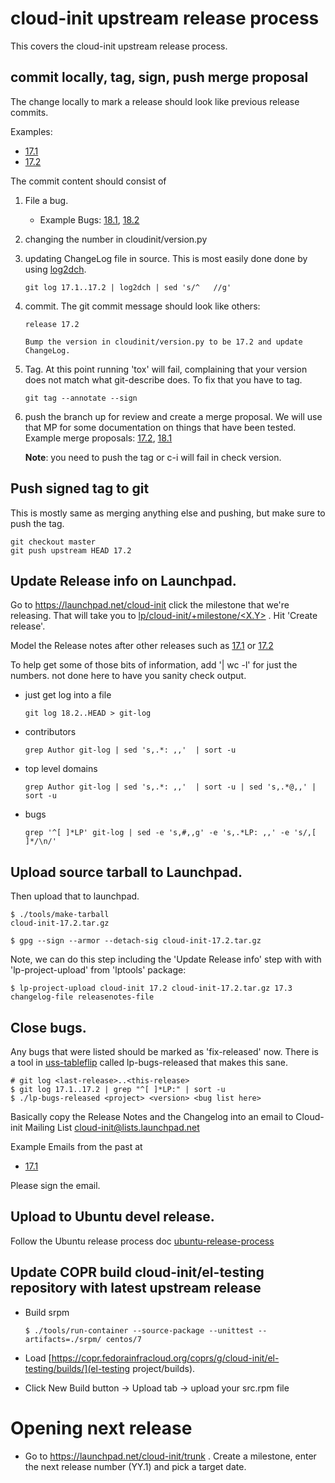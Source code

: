 # cloud-init upstream release process

This covers the cloud-init upstream release process.

## commit locally, tag, sign, push merge proposal
The change locally to mark a release should look like previous release
commits.

Examples:

 * [17.1](https://git.launchpad.net/cloud-init/commit/?id=17.1)
 * [17.2](https://git.launchpad.net/cloud-init/commit/?id=17.1)
 
The commit content should consist of

 1. File a bug.
 
    * Example Bugs: [18.1](https://pad.lv/1751145), [18.2](https://bugs.launchpad.net/bugs/1759318)
 
 2. changing the number in cloudinit/version.py
 3. updating ChangeLog file in source.
    This is most easily done done by using [log2dch](https://gist.github.com/smoser/813c84bc7a79efc75d3f7fc2f383f12f).
    
        git log 17.1..17.2 | log2dch | sed 's/^   //g'
        
 4. commit.  The git commit message should look like others:

        release 17.2
        
        Bump the version in cloudinit/version.py to be 17.2 and update ChangeLog.
        
 5. Tag.  At this point running 'tox' will fail, complaining that your version does not match what git-describe does.  To fix that you have to tag.

        git tag --annotate --sign

 6. push the branch up for review and create a merge proposal.  We will use that MP for some documentation on things that have been tested.
    Example merge proposals: [17.2](https://code.launchpad.net/~smoser/cloud-init/+git/cloud-init/+merge/335233), [18.1](https://code.launchpad.net/~smoser/cloud-init/+git/cloud-init/+merge/338588)
    
    **Note**: you need to push the tag or c-i will fail in check version.
    
## Push signed tag to git
This is mostly same as merging anything else and pushing, but make sure to push the tag.

    git checkout master
    git push upstream HEAD 17.2
    
## Update Release info on Launchpad.
Go to https://launchpad.net/cloud-init click the milestone that we're releasing.  That will take you to [lp/cloud-init/+milestone/<X.Y>](http://launchpad.net/cloud-init/+milestone/17.2) .  Hit 'Create release'.

 Model the Release notes after other releases such as [17.1](https://launchpad.net/cloud-init/+milestone/17.1/) or [17.2](https://launchpad.net/cloud-init/+milestone/17.2)

To help get some of those bits of information, add '| wc -l' for just the numbers. not done here to have you sanity check output.

  * just get log into a file

        git log 18.2..HEAD > git-log

  * contributors

        grep Author git-log | sed 's,.*: ,,'  | sort -u

  * top level domains

        grep Author git-log | sed 's,.*: ,,'  | sort -u | sed 's,.*@,,' | sort -u

  * bugs

        grep '^[ ]*LP' git-log | sed -e 's,#,,g' -e 's,.*LP: ,,' -e 's/,[ ]*/\n/'


## Upload source tarball to Launchpad.
Then upload that to launchpad.  
    
    $ ./tools/make-tarball 
    cloud-init-17.2.tar.gz
    
    $ gpg --sign --armor --detach-sig cloud-init-17.2.tar.gz


Note, we can do this step including the 'Update Release info' step with with 'lp-project-upload' from 'lptools' package:


    $ lp-project-upload cloud-init 17.2 cloud-init-17.2.tar.gz 17.3 changelog-file releasenotes-file
    
    
## Close bugs.
Any bugs that were listed should be marked as 'fix-released' now.
There is a tool in [uss-tableflip](https://github.com/CanonicalLtd/uss-tableflip) called lp-bugs-released that makes this sane.

    # git log <last-release>..<this-release>
    $ git log 17.1..17.2 | grep "^[ ]*LP:" | sort -u
    $ ./lp-bugs-released <project> <version> <bug list here>
 
Basically copy the Release Notes and the Changelog into an email to
Cloud-init Mailing List <cloud-init@lists.launchpad.net>
   
Example Emails from the past at

 * [17.1](https://lists.launchpad.net/cloud-init/msg00106.html)
 
Please sign the email.
 

## Upload to Ubuntu devel release.
Follow the Ubuntu release process doc [ubuntu-release-process](https://gist.github.com/smoser/6391b854e6a80475aac473bba4ef0310#file-ubuntu-release-process-md)

## Update COPR build cloud-init/el-testing repository with latest upstream release
 * Build srpm

       $ ./tools/run-container --source-package --unittest --artifacts=./srpm/ centos/7

 * Load [https://copr.fedorainfracloud.org/coprs/g/cloud-init/el-testing/builds/](el-testing project/builds).
 * Click New Build button -> Upload tab -> upload your src.rpm file


# Opening next release

  * Go to https://launchpad.net/cloud-init/trunk . Create a milestone, enter the next release number (YY.1) and pick a target date.
